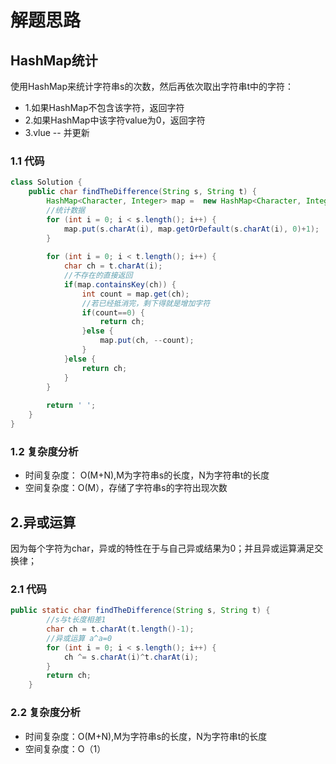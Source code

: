 # 解题思路

## HashMap统计

使用HashMap来统计字符串s的次数，然后再依次取出字符串t中的字符：

* 1.如果HashMap不包含该字符，返回字符
* 2.如果HashMap中该字符value为0，返回字符
* 3.vlue -- 并更新

### 1.1 代码

```java
class Solution {
    public char findTheDifference(String s, String t) {
        HashMap<Character, Integer> map =  new HashMap<Character, Integer>();
		//统计数据
		for (int i = 0; i < s.length(); i++) {
			map.put(s.charAt(i), map.getOrDefault(s.charAt(i), 0)+1);
		}
		
		for (int i = 0; i < t.length(); i++) {
			char ch = t.charAt(i);
			//不存在的直接返回
			if(map.containsKey(ch)) {
				int count = map.get(ch);
				//若已经抵消完，剩下得就是增加字符
				if(count==0) {
					return ch;
				}else {
					map.put(ch, --count);
				}
			}else {
				return ch;
			}
		}
		
		return ' ';
    }
}

```

### 1.2 复杂度分析

* 时间复杂度： O(M+N),M为字符串s的长度，N为字符串t的长度
* 空间复杂度：O(M），存储了字符串s的字符出现次数

## 2.异或运算

因为每个字符为char，异或的特性在于与自己异或结果为0；并且异或运算满足交换律；

### 2.1 代码

```java
public static char findTheDifference(String s, String t) {
		//s与t长度相差1
		char ch = t.charAt(t.length()-1);
		//异或运算 a^a=0
		for (int i = 0; i < s.length(); i++) {
			ch ^= s.charAt(i)^t.charAt(i);
		}
		return ch;
	}
```

### 2.2 复杂度分析

*  时间复杂度：O(M+N),M为字符串s的长度，N为字符串t的长度
* 空间复杂度：O（1）